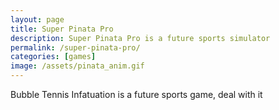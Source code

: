 ```yaml
---
layout: page
title: Super Pinata Pro
description: Super Pinata Pro is a future sports simulator
permalink: /super-pinata-pro/
categories: [games]
image: /assets/pinata_anim.gif
---
```


Bubble Tennis Infatuation is a future sports game, deal with it